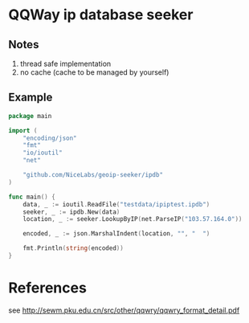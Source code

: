 # QQWay ip database seeker

## Notes

1. thread safe implementation
2. no cache (cache to be managed by yourself)

## Example

```go
package main

import (
	"encoding/json"
	"fmt"
	"io/ioutil"
	"net"

	"github.com/NiceLabs/geoip-seeker/ipdb"
)

func main() {
	data, _ := ioutil.ReadFile("testdata/ipiptest.ipdb")
	seeker, _ := ipdb.New(data)
	location, _ := seeker.LookupByIP(net.ParseIP("103.57.164.0"))

	encoded, _ := json.MarshalIndent(location, "", "  ")

	fmt.Println(string(encoded))
}
```

# References

see http://sewm.pku.edu.cn/src/other/qqwry/qqwry_format_detail.pdf
